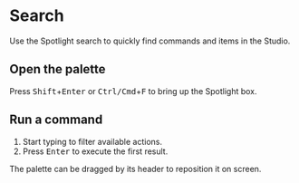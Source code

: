 # Search

Use the Spotlight search to quickly find commands and items in the Studio.

## Open the palette

Press <kbd>Shift</kbd>+<kbd>Enter</kbd> or <kbd>Ctrl/Cmd</kbd>+<kbd>F</kbd> to
bring up the Spotlight box.

## Run a command

1. Start typing to filter available actions.
2. Press <kbd>Enter</kbd> to execute the first result.

The palette can be dragged by its header to reposition it on screen.
